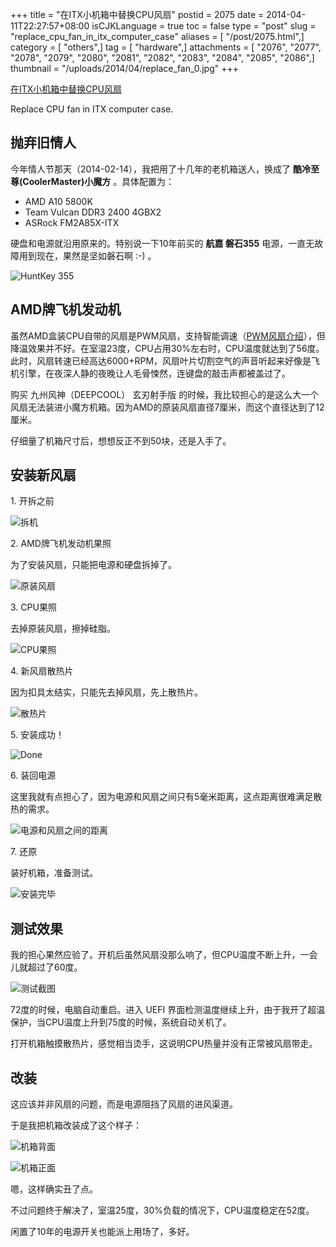 +++
title = "在ITX小机箱中替换CPU风扇"
postid = 2075
date = 2014-04-11T22:27:57+08:00
isCJKLanguage = true
toc = false
type = "post"
slug = "replace_cpu_fan_in_itx_computer_case"
aliases = [ "/post/2075.html",]
category = [ "others",]
tag = [ "hardware",]
attachments = [ "2076", "2077", "2078", "2079", "2080", "2081", "2082", "2083", "2084", "2085", "2086",]
thumbnail = "/uploads/2014/04/replace_fan_0.jpg"
+++


[在ITX小机箱中替换CPU风扇](https://blog.zengrong.net/post/2075.html)

Replace CPU fan in ITX computer case.

## 抛弃旧情人

今年情人节那天（2014-02-14），我把用了十几年的老机箱送人，换成了 **酷冷至尊(CoolerMaster)小魔方** 。具体配置为：

* AMD A10 5800K
* Team Vulcan DDR3 2400 4GBX2
* ASRock FM2A85X-ITX

硬盘和电源就沿用原来的。特别说一下10年前买的 **航嘉 磐石355** 电源，一直无故障用到现在，果然是坚如磐石啊 :-) 。

![HuntKey 355][0]

## AMD牌飞机发动机<!--more-->

虽然AMD盒装CPU自带的风扇是PWM风扇，支持智能调速（[PWM风扇介绍][20]），但降温效果并不好。在室温23度，CPU占用30%左右时，CPU温度就达到了56度。此时，风扇转速已经高达6000+RPM，风扇叶片切割空气的声音听起来好像是飞机引擎，在夜深人静的夜晚让人毛骨悚然，连键盘的敲击声都被盖过了。

购买 九州风神（DEEPCOOL） 玄刃射手版 的时候，我比较担心的是这么大一个风扇无法装进小魔方机箱。因为AMD的原装风扇直径7厘米，而这个直径达到了12厘米。

仔细量了机箱尺寸后，想想反正不到50块，还是入手了。

## 安装新风扇

1\. 开拆之前

![拆机][1]

2\. AMD牌飞机发动机果照

为了安装风扇，只能把电源和硬盘拆掉了。

![原装风扇][2]

3\. CPU果照

去掉原装风扇，擦掉硅脂。

![CPU果照][3]

4\. 新风扇散热片

因为扣具太结实，只能先去掉风扇，先上散热片。

![散热片][4]

5\. 安装成功！

![Done][5]

6\. 装回电源

这里我就有点担心了，因为电源和风扇之间只有5毫米距离，这点距离很难满足散热的需求。

![电源和风扇之间的距离][6]

7\. 还原

装好机箱，准备测试。

![安装完毕][7]

## 测试效果

我的担心果然应验了。开机后虽然风扇没那么响了，但CPU温度不断上升，一会儿就超过了60度。

![测试截图][10]

72度的时候，电脑自动重启。进入 UEFI 界面检测温度继续上升，由于我开了超温保护，当CPU温度上升到75度的时候，系统自动关机了。

打开机箱触摸散热片，感觉相当烫手，这说明CPU热量并没有正常被风扇带走。

## 改装

这应该并非风扇的问题，而是电源阻挡了风扇的进风渠道。

于是我把机箱改装成了这个样子：

![机箱背面][8]

![机箱正面][9]

嗯，这样确实丑了点。

不过问题终于解决了，室温25度，30%负载的情况下，CPU温度稳定在52度。

闲置了10年的电源开关也能派上用场了，多好。

[0]: /uploads/2014/04/replace_fan_0.jpg
[1]: /uploads/2014/04/replace_fan_1.jpg
[2]: /uploads/2014/04/replace_fan_2.jpg
[3]: /uploads/2014/04/replace_fan_3.jpg
[4]: /uploads/2014/04/replace_fan_4.jpg
[5]: /uploads/2014/04/replace_fan_5.jpg
[6]: /uploads/2014/04/replace_fan_6.jpg
[7]: /uploads/2014/04/replace_fan_7.jpg
[8]: /uploads/2014/04/replace_fan_8.jpg
[9]: /uploads/2014/04/replace_fan_9.jpg
[10]: /uploads/2014/04/replace_fan_monitor.png
[20]: http://cooler.zol.com.cn/226/2269873_all.html
